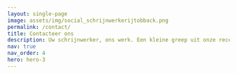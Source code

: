 ```yaml
---
layout: single-page
image: assets/img/social_schrijnwerkerijtobback.png
permalink: /contact/
title: Contacteer ons
description: Uw schrijnwerker, ons werk. Een kleine greep uit onze recente realisaties. Meer info. Neem zeker contact op
nav: true
nav_order: 4
hero: hero-3
---
```

